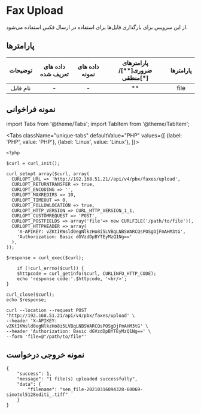 
# Fax Upload

از این سرویس برای بارگذاری فایل‌ها برای استفاده در ارسال فکس استفاده می‌شود.

## پارامتر‌ها
|     توضیحات     | داده های تعریف شده | داده های نمونه | پارامترهای ضروری[**]/منطقی[*] | پارامترها |
|:---------------:|:------------------:|:--------------:|:----------------------:|:---------:|
| نام فایل |          -         |        -       |           **           |    file   |



## نمونه فراخوانی

import Tabs from '@theme/Tabs';
import TabItem from '@theme/TabItem';

<Tabs
   className="unique-tabs" 
    defaultValue="PHP"
    values={[
        {label: 'PHP', value: 'PHP'},
		{label: 'Linux', value: 'Linux'},
    ]}>
<TabItem value="PHP">

	<?php

	$curl = curl_init();

	curl_setopt_array($curl, array(
	  CURLOPT_URL => 'http://192.168.51.21//api/v4/pbx/faxes/upload',
	  CURLOPT_RETURNTRANSFER => true,
	  CURLOPT_ENCODING => '',
	  CURLOPT_MAXREDIRS => 10,
	  CURLOPT_TIMEOUT => 0,
	  CURLOPT_FOLLOWLOCATION => true,
	  CURLOPT_HTTP_VERSION => CURL_HTTP_VERSION_1_1,
	  CURLOPT_CUSTOMREQUEST => 'POST',
	  CURLOPT_POSTFIELDS => array('file'=> new CURLFILE('/path/to/file')),
	  CURLOPT_HTTPHEADER => array(
		'X-APIKEY: vZKtIKWsld0egNlkzHo8i5LVBqLNBSWARCQsPOSgDjFmAHM3tG',
		'Authorization: Basic dGVzdDpBYTEyMzQ1Ng=='
	  ),
	));

	$response = curl_exec($curl);

		if (!curl_errno($curl)) {
		$httpcode = curl_getinfo($curl, CURLINFO_HTTP_CODE);
		echo 'response code:'.$httpcode, '<br/>';
	}

	curl_close($curl);
	echo $response;


</TabItem>

<TabItem value="Linux">

	curl --location --request POST 'http://192.168.51.21/api/v4/pbx/faxes/upload' \
	--header 'X-APIKEY: vZKtIKWsld0egNlkzHo8i5LVBqLNBSWARCQsPOSgDjFmAHM3tG' \
	--header 'Authorization: Basic dGVzdDpBYTEyMzQ1Ng==' \
	--form 'file=@"/path/to/file"'

</TabItem>
</Tabs>

## نمونه خروجی درخواست

```shell
{
    "success": 1,
    "message": "1 file(s) uploaded successfully",
    "data": {
        "filename": "sen_file-20210316094328-60069-simotel5128editi_.tiff"
    }
}
```